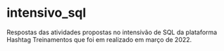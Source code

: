 # intensivo_sql
Respostas das atividades propostas no intensivão de SQL da plataforma Hashtag Treinamentos que foi em realizado em março de 2022.
